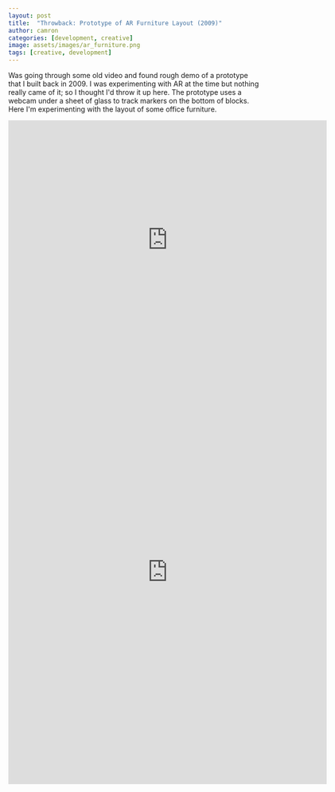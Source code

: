 ```yaml
---
layout: post
title:  "Throwback: Prototype of AR Furniture Layout (2009)"
author: camron
categories: [development, creative]
image: assets/images/ar_furniture.png
tags: [creative, development]
---
```


Was going through some old video and found rough demo of a prototype that I built back in 2009. I was experimenting with AR at the time but nothing really came of it; so I thought I'd throw it up here.  The prototype uses a webcam under a sheet of glass to track markers on the bottom of blocks.  Here I'm experimenting with the layout of some office furniture.

<iframe src="https://player.vimeo.com/video/394464714" width="640" height="480" frameborder="0" allow="autoplay; fullscreen" allowfullscreen></iframe>

<iframe src="https://player.vimeo.com/video/394463597" width="640" height="853" frameborder="0" allow="autoplay; fullscreen" allowfullscreen></iframe>
